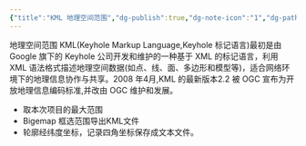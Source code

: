 ```yaml
---
{"title":"KML 地理空间范围","dg-publish":true,"dg-note-icon":"1","dg-path":"🌳 Major/Geography/Data Tpye/KML.md","permalink":"/🌳 Major/Geography/Data Tpye/KML/","dgPassFrontmatter":true,"noteIcon":"1","created":"2024-07-04T13:45:17.000+08:00","updated":"2024-11-01T21:33:16.586+08:00"}
---
```


地理空间范围
KML(Keyhole Markup Language,Keyhole 标记语言)最初是由 Google 旗下的 Keyhole 公司开发和维护的一种基于 XML 的标记语言，利用 XML 语法格式描述地理空间数据(如点、线、面、多边形和模型等)，适合网络环境下的地理信息协作与共享。2008 年4月,KML 的最新版本2.2 被 OGC 宣布为开放地理信息编码标准,并改由 OGC 维护和发展。
-   取本次项目的最大范围  
-   Bigemap 框选范围导出KML文件  
-   轮廓经纬度坐标，记录四角坐标保存成文本文件。  
